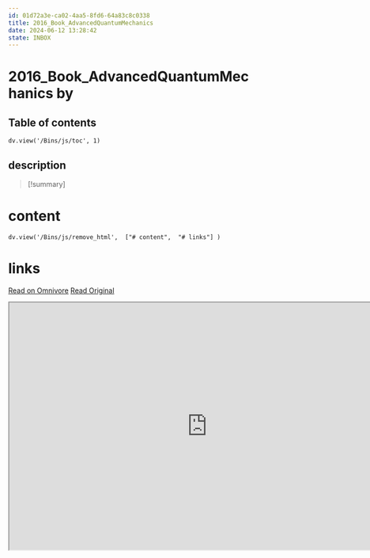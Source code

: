 ```yaml
---
id: 01d72a3e-ca02-4aa5-8fd6-64a83c8c0338
title: 2016_Book_AdvancedQuantumMechanics
date: 2024-06-12 13:28:42
state: INBOX
---
```


# 2016_Book_AdvancedQuantumMechanics by 
## Table of contents
```dataviewjs 
dv.view('/Bins/js/toc', 1) 
```


## description
>[!summary] 
> 


# content
```dataviewjs 
dv.view('/Bins/js/remove_html',  ["# content",  "# links"] ) 
```




# links
[Read on Omnivore](https://omnivore.app/me/u-dd-7378-f-6-50-b-2-48-fc-b-324-036-d-6-b-78-f-32-a-2016-book-a-1900bfe2317)
[Read Original](https://omnivore.app/attachments/u/dd7378f6-50b2-48fc-b324-036d6b78f32a/2016_Book_AdvancedQuantumMechanics.pdf)

<iframe src="https://omnivore.app/attachments/u/dd7378f6-50b2-48fc-b324-036d6b78f32a/2016_Book_AdvancedQuantumMechanics.pdf"  width="800" height="500"></iframe>
